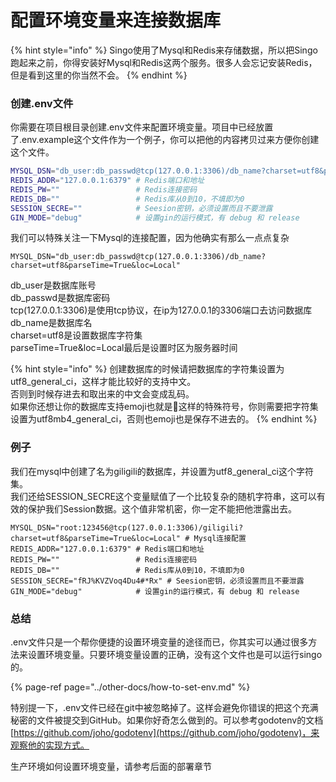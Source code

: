 # 配置环境变量来连接数据库

{% hint style="info" %}
Singo使用了Mysql和Redis来存储数据，所以把Singo跑起来之前，你得安装好Mysql和Redis这两个服务。很多人会忘记安装Redis，但是看到这里的你当然不会。
{% endhint %}

### 创建.env文件

你需要在项目根目录创建.env文件来配置环境变量。项目中已经放置了.env.example这个文件作为一个例子，你可以把他的内容拷贝过来方便你创建这个文件。

```bash
MYSQL_DSN="db_user:db_passwd@tcp(127.0.0.1:3306)/db_name?charset=utf8&parseTime=True&loc=Local" # Mysql连接配置
REDIS_ADDR="127.0.0.1:6379" # Redis端口和地址
REDIS_PW=""                 # Redis连接密码
REDIS_DB=""                 # Redis库从0到10，不填即为0
SESSION_SECRE=""            # Seesion密钥，必须设置而且不要泄露
GIN_MODE="debug"            # 设置gin的运行模式，有 debug 和 release
```

我们可以特殊关注一下Mysql的连接配置，因为他确实有那么一点点复杂

```text
MYSQL_DSN="db_user:db_passwd@tcp(127.0.0.1:3306)/db_name?charset=utf8&parseTime=True&loc=Local"
```

db\_user是数据库账号  
db\_passwd是数据库密码  
tcp\(127.0.0.1:3306\)是使用tcp协议，在ip为127.0.0.1的3306端口去访问数据库  
db\_name是数据库名  
charset=utf8是设置数据库字符集  
parseTime=True&loc=Local最后是设置时区为服务器时间

{% hint style="info" %}
创建数据库的时候请把数据库的字符集设置为utf8\_general\_ci，这样才能比较好的支持中文。  
否则到时候存进去和取出来的中文会变成乱码。  
如果你还想让你的数据库支持emoji也就是🎂这样的特殊符号，你则需要把字符集设置为utf8mb4\_general\_ci，否则也emoji也是保存不进去的。
{% endhint %}

### 例子

我们在mysql中创建了名为giligili的数据库，并设置为utf8\_general\_ci这个字符集。  
我们还给SESSION\_SECRE这个变量赋值了一个比较复杂的随机字符串，这可以有效的保护我们Session数据。这个值非常机密，你一定不能把他泄露出去。

```text
MYSQL_DSN="root:123456@tcp(127.0.0.1:3306)/giligili?charset=utf8&parseTime=True&loc=Local" # Mysql连接配置
REDIS_ADDR="127.0.0.1:6379" # Redis端口和地址
REDIS_PW=""                 # Redis连接密码
REDIS_DB=""                 # Redis库从0到10，不填即为0
SESSION_SECRE="fRJ%KVZVoq4Du4#*Rx" # Seesion密钥，必须设置而且不要泄露
GIN_MODE="debug"            # 设置gin的运行模式，有 debug 和 release
```

### 总结

.env文件只是一个帮你便捷的设置环境变量的途径而已，你其实可以通过很多方法来设置环境变量。只要环境变量设置的正确，没有这个文件也是可以运行singo的。

{% page-ref page="../other-docs/how-to-set-env.md" %}

特别提一下，.env文件已经在git中被忽略掉了。这样会避免你错误的把这个充满秘密的文件被提交到GitHub。如果你好奇怎么做到的。可以参考godotenv的文档[https://github.com/joho/godotenv](https://github.com/joho/godotenv)，来观察他的实现方式。

生产环境如何设置环境变量，请参考后面的部署章节

